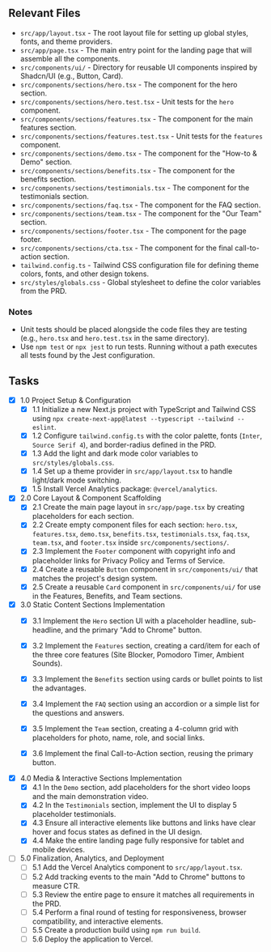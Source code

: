 ## Relevant Files

- `src/app/layout.tsx` - The root layout file for setting up global styles, fonts, and theme providers.
- `src/app/page.tsx` - The main entry point for the landing page that will assemble all the components.
- `src/components/ui/` - Directory for reusable UI components inspired by Shadcn/UI (e.g., Button, Card).
- `src/components/sections/hero.tsx` - The component for the hero section.
- `src/components/sections/hero.test.tsx` - Unit tests for the `hero` component.
- `src/components/sections/features.tsx` - The component for the main features section.
- `src/components/sections/features.test.tsx` - Unit tests for the `features` component.
- `src/components/sections/demo.tsx` - The component for the "How-to & Demo" section.
- `src/components/sections/benefits.tsx` - The component for the benefits section.
- `src/components/sections/testimonials.tsx` - The component for the testimonials section.
- `src/components/sections/faq.tsx` - The component for the FAQ section.
- `src/components/sections/team.tsx` - The component for the "Our Team" section.
- `src/components/sections/footer.tsx` - The component for the page footer.
- `src/components/sections/cta.tsx` - The component for the final call-to-action section.
- `tailwind.config.ts` - Tailwind CSS configuration file for defining theme colors, fonts, and other design tokens.
- `src/styles/globals.css` - Global stylesheet to define the color variables from the PRD.

### Notes

- Unit tests should be placed alongside the code files they are testing (e.g., `hero.tsx` and `hero.test.tsx` in the same directory).
- Use `npm test` or `npx jest` to run tests. Running without a path executes all tests found by the Jest configuration.

## Tasks

- [x] 1.0 Project Setup & Configuration
  - [x] 1.1 Initialize a new Next.js project with TypeScript and Tailwind CSS using `npx create-next-app@latest --typescript --tailwind --eslint`.
  - [x] 1.2 Configure `tailwind.config.ts` with the color palette, fonts (`Inter`, `Source Serif 4`), and border-radius defined in the PRD.
  - [x] 1.3 Add the light and dark mode color variables to `src/styles/globals.css`.
  - [x] 1.4 Set up a theme provider in `src/app/layout.tsx` to handle light/dark mode switching.
  - [x] 1.5 Install Vercel Analytics package: `@vercel/analytics`.

- [x] 2.0 Core Layout & Component Scaffolding
  - [x] 2.1 Create the main page layout in `src/app/page.tsx` by creating placeholders for each section.
  - [x] 2.2 Create empty component files for each section: `hero.tsx`, `features.tsx`, `demo.tsx`, `benefits.tsx`, `testimonials.tsx`, `faq.tsx`, `team.tsx`, and `footer.tsx` inside `src/components/sections/`.
  - [x] 2.3 Implement the `Footer` component with copyright info and placeholder links for Privacy Policy and Terms of Service.
  - [x] 2.4 Create a reusable `Button` component in `src/components/ui/` that matches the project's design system.
  - [x] 2.5 Create a reusable `Card` component in `src/components/ui/` for use in the Features, Benefits, and Team sections.

- [x] 3.0 Static Content Sections Implementation
  - [x] 3.1 Implement the `Hero` section UI with a placeholder headline, sub-headline, and the primary "Add to Chrome" button.
  - [x] 3.2 Implement the `Features` section, creating a card/item for each of the three core features (Site Blocker, Pomodoro Timer, Ambient Sounds).
  - [x] 3.3 Implement the `Benefits` section using cards or bullet points to list the advantages.
  - [x] 3.4 Implement the `FAQ` section using an accordion or a simple list for the questions and answers.
  - [x] 3.5 Implement the `Team` section, creating a 4-column grid with placeholders for photo, name, role, and social links.
  - [x] 3.6 Implement the final Call-to-Action section, reusing the primary button.
  

- [x] 4.0 Media & Interactive Sections Implementation
  - [x] 4.1 In the `Demo` section, add placeholders for the short video loops and the main demonstration video.
  - [x] 4.2 In the `Testimonials` section, implement the UI to display 5 placeholder testimonials.
  - [x] 4.3 Ensure all interactive elements like buttons and links have clear hover and focus states as defined in the UI design.
  - [x] 4.4 Make the entire landing page fully responsive for tablet and mobile devices.

- [ ] 5.0 Finalization, Analytics, and Deployment
  - [ ] 5.1 Add the Vercel Analytics component to `src/app/layout.tsx`.
  - [ ] 5.2 Add tracking events to the main "Add to Chrome" buttons to measure CTR.
  - [ ] 5.3 Review the entire page to ensure it matches all requirements in the PRD.
  - [ ] 5.4 Perform a final round of testing for responsiveness, browser compatibility, and interactive elements.
  - [ ] 5.5 Create a production build using `npm run build`.
  - [ ] 5.6 Deploy the application to Vercel. 